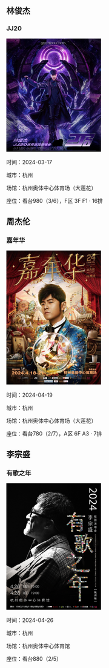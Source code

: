 ## 林俊杰

### JJ20

<img src="static/img/md/JJ20.JPG" width="250">

时间：2024-03-17

城市：杭州

场馆：杭州奥体中心体育场（大莲花）

座位：看台980（3/6），F区 3F F1 · 16排

## 周杰伦

### 嘉年华

<img src="static/img/md/jianianhua.JPG" width="250">

时间：2024-04-19

城市：杭州

场馆：杭州奥体中心体育场（大莲花）

座位：看台780（2/7），A区 6F A3 · 7排

## 李宗盛

### 有歌之年

<img src="static/img/md/yougezhinian.JPG" width="250">

时间：2024-04-26

城市：杭州

场馆：杭州奥体中心体育馆

座位：看台880（2/5）
